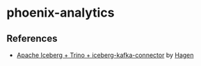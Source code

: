 # phoenix-analytics

## References

- [Apache Iceberg + Trino + iceberg-kafka-connector](https://hendoxc.substack.com/p/apache-iceberg-trino-iceberg-kafka) by [Hagen](https://substack.com/profile/173721939-hagen)
